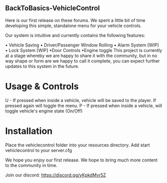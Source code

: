 ## BackToBasics-VehicleControl

Here is our first release on these forums. We spent a little bit of time developing this simple, standalone menu for your vehicle controls.

Our system is intuitive and currently contains the following features:

• Vehicle Saving
• Driver/Passenger Window Rolling
• Alarm System [WIP]
• Lock System [WIP]
•Door Controls
•Engine toggle
This project is currently at a stage whereby we are happy to share it with the community, but in no way shape or form are we happy to call it complete, you can expect further updates to this system in the future.

# Usage & Controls

U - If pressed when inside a vehicle, vehicle will be saved to the player. If pressed again will toggle the menu.
P - If pressed when inside a vehicle, will toggle vehicle's engine state (On/Off)

# Installation

Place the vehiclecontrol folder into your resources directory. Add start vehiclecontrol to your server.cfg

We hope you enjoy our first release. We hope to bring much more content to the community in time.


Join our discord: https://discord.gg/yKpkdMvr5Z
